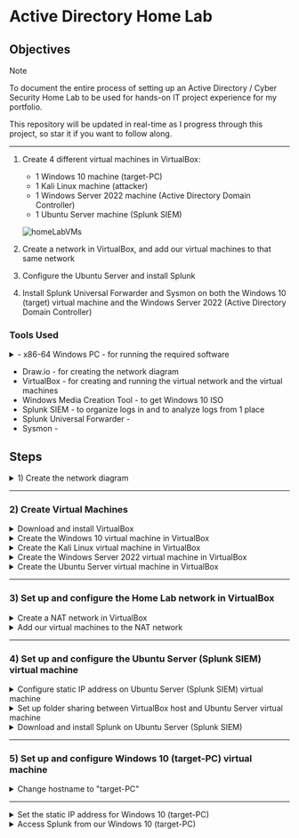 # Active Directory Home Lab 

## Objectives

> [!NOTE]
> To document the entire process of setting up an Active Directory / Cyber Security Home Lab to be used for hands-on IT project experience for my portfolio.
> 
> This repository will be updated in real-time as I progress through this project, so star it if you want to follow along.

___

1) Create 4 different virtual machines in VirtualBox:

    * 1 Windows 10 machine (target-PC)
    * 1 Kali Linux machine (attacker)
    * 1 Windows Server 2022 machine (Active Directory Domain Controller)
    * 1 Ubuntu Server machine (Splunk SIEM)
    
    ![homeLabVMs](https://github.com/alt-react/Active-Directory-Home-Lab/assets/170683744/6be2c0df-a5c2-4eff-a646-3d03f733b11c)

2) Create a network in VirtualBox, and add our virtual machines to that same network

3) Configure the Ubuntu Server and install Splunk

4) Install Splunk Universal Forwarder and Sysmon on both the Windows 10 (target) virtual machine and the Windows Server 2022 (Active Directory Domain Controller)

### Tools Used

<details>
<summary>- x86-64 Windows PC - for running the required software</summary>
<br>

   * minimum specs
      * 4-core 8-threads processor
      * 16 GB RAM
      * 250 GB free storage
</details>         

- Draw.io - for creating the network diagram
- VirtualBox - for creating and running the virtual network and the virtual machines
- Windows Media Creation Tool - to get Windows 10 ISO
- Splunk SIEM - to organize logs in and to analyze logs from 1 place
- Splunk Universal Forwarder - 
- Sysmon - 

## Steps
<details>
<summary>1) Create the network diagram</summary>
<br>

  ![AltReact-Initial_Network_Diagram-50%](https://github.com/alt-react/Active-Directory-Home-Lab/assets/170683744/ce5c58f5-1c5c-4503-8424-2a74cc196a04)

  * you can design whatever network diagram you'd like to in [Draw.io](https://www.draw.io)

</details>

___

### 2) Create Virtual Machines

<details>
<summary>Download and install VirtualBox</summary>
<br>
   
   * go to https://www.virtualbox.org/wiki/Downloads to download VirtualBox for your system
   * verify SHA256 checksum to ensure the integrity of the download
   * install VirtualBox
</details>

<details>
<summary>Create the Windows 10 virtual machine in VirtualBox</summary>
<br>

  Download the Windows 10 ISO file

   * go to https://www.microsoft.com/en-ca/software-download/windows10 and click the blue "Download Tool now" button
   * run the installation file, choose the "Create installation media (USB flash drive, DVD, or ISO file) for another PC" option, and click next.
   * choose your desired language, architecture, and edition (or leave it as default), then click next
   * choose the ISO file option, then click next, then choose your download location

  Configure the virtual machine environment to use for Windows 10 installation
   
   * click the "New" button (blue spikey orb icon) in VirtualBox
   * enter the desired name of this virtual machine in the "Name" field
   * choose the desired location for your virtual machine in the "Folder" section
   * select the Windows 10 ISO file you downloaded in the "ISO Image" section
   * for a manual Windows install select the "Skip Unattended Installation" option, or leave deselected, then click "Next"
   * choose the desired RAM amount and number of CPUs to use for this virtual machine, then click "Next"
   * choose the desired storage configuration, then click "Next"
   * if you are happy with the configuration summary, click "Finish"
   
  Install Windows 10 in the newly created virtual machine environment
   
   * click "Start" (green arrow icon) in VirtualBox to start the virtual machine
   * click "Next" in the Windows installer, then click "Install Now"
   * click "I don't have a product key", then select "Windows 10 Pro" and click  "Next"
   * click "accept license terms", then click "Next"
   * select "Custom: Install Windows only (advanced), then click "Next"
   
</details>

<details>
<summary>Create the Kali Linux virtual machine in VirtualBox</summary>
<br>

  Download the Kali Linux ISO file

   * go to [Kali.org/get-kali](https://www.kali.org/get-kali) and click "Virtual Machines"
   * select your architecture, then click "VIrtualBox"
   * once your virtual machine image downloads, make sure 7-zip is installed, then double-click the extracted Kali Linux VirtualBox image
   
  Run Kali Linux in VirtualBox
   
   * click "Start" (green arrow icon) in VirtualBox to start the virtual machine
   * login using "kali" as the username and "kali" as the password

</details>

<details>
<summary>Create the Windows Server 2022 virtual machine in VirtualBox</summary>
<br>

  Download the Windows Server 2022 ISO file

   * search for "Windows Server 2022 iso" and click the "Windows Server 2022 | Microsoft Evaluation Center" link
   * click the "Download the ISO" link, then fill out the information, and click the blue "Download Now" button
   * click the "64-bit edition" link to download the ISO

  Configure the virtual machine environment to use for Windows Server 2022 installation
   
   * click the "New" button (blue spikey orb icon) in VirtualBox
   * enter the desired name of this virtual machine in the "Name" field
   * choose the desired location for your virtual machine in the "Folder" section
   * select the Windows Server 2022 ISO file you downloaded in the "ISO Image" section
   * for a manual Windows install select the "Skip Unattended Installation" option, or leave deselected, then click "Next"
   * choose the desired RAM amount and number of CPUs to use for this virtual machine, then click "Next"
   * choose the desired storage configuration, then click "Next"
   * if you are happy with the configuration summary, click "Finish"
   
  Install Windows Server 2022 in the newly created virtual machine environment
   
   * click "Start" (green arrow icon) in VirtualBox to start the virtual machine
   * when Windows boots up, click "Next", then click "Install Now"
   * select "Windows 2022 Standard Evaluation (Desktop Experience)", then click "Next"
   * accept the "terms and agreements", then click "Next"
   * select "Custom: Install Microsoft Server Operating System only (advanced)", then click "Next"
   * after installation, enter a secure password, then click "Finish"

</details>

<details>
<summary>Create the Ubuntu Server virtual machine in VirtualBox</summary>
<br>

   Download the Ubuntu Server ISO file

   * go to [ubuntu.com](https://www.ubuntu.com), go to the products tab, and click "Ubuntu Server"
   * click the green "Download Ubuntu Server" button
   * click the green "Download 24.04 LTS" button to start the download (version 24.04 LTS was the latest version when writing this)

  Configure the virtual machine environment to use for Ubuntu Server installation
   
   * click the "New" button (blue spikey orb icon) in VirtualBox
   * enter the desired name of this virtual machine in the "Name" field
   * choose the desired location for your virtual machine in the "Folder" section
   * select the Ubuntu Server IOS file you downloaded in the "ISO Image" section
   * for a manual Windows install select the "Skip Unattended Installation" option, or leave deselected, then click "Next"
   * choose the desired RAM amount and number of CPUs to use for this virtual machine, then click "Next"
   * choose the desired storage configuration, then click "Next"
   * if you are happy with the configuration summary, click "Finish"
   
  Install Ubuntu Server in the newly created virtual machine environment
   
   * click "Start" (green arrow icon) in VirtualBox to start the virtual machine
   * select "Try or Install Ubuntu Server" and hit the enter key
   * hit enter 6 times for default settings
   * at the "Mirror check still running" section, choose "continue", and hit enter
   * at the "Guided storage configuration" menu, use the down arrow to navigate to the "Done" option, then hit "Enter"
   * at the "Storage configuration menu", use the down arrow to navigate to "Done", hit "enter", then go to "Continue" and hit enter
   * at the "Profile setup screen", enter whatever name, server name, username, and password you like, then navigate to "Done" and hit "enter"
   * hit "enter" to skip "Ubuntu Pro"
   * install "Open SSH" if you'd like
   * install whatever "Featured server snaps" you'd like, then navigate to "Done" and hit enter
   * after installation, navigate to the "reboot now" option, then hit "enter"
   * if you see "cdrom failed to unmount error". hit "enter"

</details>

<!--

---

<details> 
<summary>Enable copy/paste between host and virtual machines in VirtualBox</summary> 
<br>

Open up VirtualBox

For each virtual machine:

  1) right-click on the virtual machine, and click "Settings"
  2) on the "General" page, click the "Advanced" tab, set "Shared Clipboard" to "Bidirectional", and click "OK"

</details>

-->

---

### 3) Set up and configure the Home Lab network in VirtualBox

<details>
<summary>Create a NAT network in VirtualBox</summary>
<br>

   1) open VirtualBox, click on "Tools", then click on "Network"
   2) click the "NAT Networks" tab, then click the "Create" button
   3) click on the newly created "NatNetwork" then change "Name" to whatever you like (optional)
   4) change the "IPv4 Prefix" to the prefix you defined in the network diagram you created
   5) leave "Enable DHCP" checked, and hit "Apply"

</details>

<details>
<summary>Add our virtual machines to the NAT network</summary>
<br>

For each of the 4 virtual machines, complete the following steps:

   1) click on the virtual machine, click "Settings", then click "Network"
   2) in the "Adapter 1" tab, click inside the "Attached to:" dropdown menu and choose "NAT Network"
   3) in the "Name" dropdown menu, make sure to select the NAT network that you created in step 3 in "Set up a virtual network in VirtualBox", then click "OK"

</details>

___

### 4) Set up and configure the Ubuntu Server (Splunk SIEM) virtual machine

<details>
<summary>Configure static IP address on Ubuntu Server (Splunk SIEM) virtual machine</summary>
<br>

   1) start the Ubuntu Server (Splunk SIEM) virtual machine
   2) log in, type `ip a`, then hit "Enter" to see the virtual machine's current IP address
   3) type in `sudo nano /etc/netplan/00-installer-config.yaml`, then hit the "enter" key
   4) enter:

            network:
                ethernet:
                    enpos3:
                        dhcp4: no
                        addresses: [192.168.10.10/24]
                        nameservers:
                            addresses: [8.8.8.8]
                        routes:
                            - to: default
                              via: 192.168.10.1
                version: 2
   5) hit the "ctrl + x" keys, press y, then hit "Enter" to save the file
   6) type `sudo netplan apply` and hit "Enter"
   7) type `ip a` again, to verify that our IP address is 192.168.10.10
   8) type in `ping google.com` and hit "Enter" to verify the internet connection through our server
   9) hit the "ctrl + c" keys to stop the ping command

</details>

<details>
<summary>Set up folder sharing between VirtualBox host and Ubuntu Server virtual machine</summary>
<br>

   1) on your host computer, create a project folder for your project named "Active-Directory-Home-Lab"
   2) in your Ubuntu Server virtual machine, type `sudo apt install virtualbox-guest-additions-iso` and hit "Enter"
   3) type in `y`, then hit "Enter" to start the virtualbox-guest-additions-iso installation
   4) in the virtual machine window, click the "Devices" tab, hover over "Shared Folders", and select "Shared Folder Settings"
   5) click on the blue folder icon towards the top-right of the window to add a folder
   6) in the "Folder Path:" section, choose "Other", and chose the "Active-Directory-Home-Lab" folder we created in step 1 of this section
   7) leave the "Folder Name:" section as is, then select the "Read-only", "Auto-mount", and "Make-Permanent" options, click "OK", then click "OK" again
   8) in our Ubuntu Server command line interface, type `sudo reboot` and hit "Enter"
   9) log back into the Ubuntu Server, type in `sudo apt install virtualbox-guest-utils`, then hit "Enter"
   10) type `sudo adduser *your username* vboxsf` and hit "Enter", type `sudo reboot` and hit "Enter"
   11) log back into the Ubuntu Server, then type `sudo adduser *your username* vboxsf`, and hit "Enter"
   12) type 'mkdir share', hit "Enter", then type `ls`, and hit "Enter"
   13) type in `sudo mount -t vboxsf -o uid=1000,gid=1000 Active-Directory-Home-Lab`, then hit "Enter"

</details>

<details>
<summary>Download and install Splunk on Ubuntu Server (Splunk SIEM)</summary>
<br>

On your host machine:
(not on any of your virtual machines, but on the machine running your virtual machines)

   1) go to [splunk.com](https://www.splunk.com), sign up with an account, and log in
   2) got to the "Products" tab, then click on "Free Trials & Downloads"
   3) scroll down to "Splunk Enterprise" and click on "Get My Free Trial"
   4) under "Choose Your Installation Package", click the "Linux" option, then click the "Download Now" button for the ".deb" option
   5) scroll through the Splunk General Terms document, click the "I have read, understood, etc" box, then click the Access program" button to start the Splunk download
   6) move the "spunk*.dev file into the "Active-Directory-Home-Lab" folder we created in step 1 of the previous section

In your Ubuntu Server virtual machine:

   1) type `cd && cd share` then hit "Enter"
   2) type in `sudo dpkg -i splunk`, hit the "tab" key to autocomplete the filename, then hit "Enter" to install Splunk
   3) type `cd /opt/splunk/bin`, hit "Enter", then type in `sudo -u splunk bash`, and hit "Enter"
   4) type in `./splunk start`, hit "Enter", hit "q", hit "y", then hit "Enter"
   5) enter a username, enter a password, re-enter the password, and hit "Enter"
   6)  type `exit`, hit "Enter", type `cd bin`, hit "Enter", then type in `sudo ./splunk enable boot-start -user splunk`, and hit "Enter"

</details>

---

### 5) Set up and configure Windows 10 (target-PC) virtual machine

<details>
<summary>Change hostname to "target-PC"</summary>
<br>

   1) in the Windows taskbar, search for "PC", click "Properties", then click the "Rename this PC" button
   2) type in `target-PC`, click "Next", then click "Restart now

</details>

---

<details>
<summary>Set the static IP address for Windows 10 (target-PC)</summary>
<br>

   1) hit the "Windows" key, type in "cmd", and hit enter
   2) in the command prompt, type in `ipcongif`, and hit "Enter" to check the IP address to view our current IP address
   3) at the right end of the taskbar, right-click the "network" icon and click "Open Network & Internet settings"
   4) scroll down and click on "Change adapter options", right-click the network adapter, and click on "Properties"
   5) double-click "Internet Protocol Version 4 (TCP/IPv4)", and click the "Use the following IP address:" radio button
   6) in the "IP address" field, type in `192.168.10.100`, in the Subnet mask section, type in `255.255.255.0`, and in the "Default gateway" section, type in `192.168.10.1`
   7) in the "Preferred DNS server:" section, type in `8.8.8.8`, then click "OK", and close the window
   8) in the command prompt, enter `ipconfig` to verify that our IPv4 Address is 192.168.10.100

</details>

<details>
<summary>Access Splunk from our Windows 10 (target-PC)</summary>
<br>

Make sure our Ubuntu Server virtual machine is running, then:

from our Windows 10 (target-PC):

   1) open a web browser and type in `192.168.10.10:8000` to verify that we can reach our Splunk log-in page

Install Splunk Universal Forwarder on Windows 10 (target-PC)

   1) open up a web browser, go to [splunk.com](https://www.splunk.com) and log in
   2) 

</details>























<!--

left off at - Active Directory Project (Home Lab) | Part 3 - 12:31

<details>
<summary></summary>
<br>

   1)

</details>

-->

<!--
option 1

# PROJECTNAME

## Objective
[Brief Objective - Remove this afterwards]

### Skills Learned
[Bullet Points - Remove this afterwards]


### Tools Used
[Bullet Points - Remove this afterwards]

## Steps

-->

<!--

option 2

<h1>Project Name</h1>

 ### [YouTube Demonstration](https://)

<h2>Description</h2>

<br />

<h2>Languages and Utilities Used</h2>

- <b>language or utility</b> 

<h2>Environments Used </h2>

- <b>environment</b> (21H2)

<h2>Program walk-through:</h2>

<p align="center">
Launch the utility: <br/>
<img src="https://" height="80%" width="80%" alt="alt name"/>
<br />
<br />
Select the disk:  <br/>
<img src="https://" height="80%" width="80%" alt="alt name"/>
<br />
<br />
Enter the number of passes: <br/>
<img src="https://" height="80%" width="80%" alt="alt name"/>
<br />
<br />
Confirm your selection:  <br/>
<img src="https://" height="80%" width="80%" alt="alt name"/>
<br />
<br />
Wait for process to complete (may take some time):  <br/>
<img src="https://" height="80%" width="80%" alt="alt name"/>
<br />
<br />
Sanitization complete:  <br/>
<img src="https://" height="80%" width="80%" alt="alt name"/>
<br />
<br />
Observe the wiped disk:  <br/>
<img src="https://" height="80%" width="80%" alt="alt name"/>
</p>

dropdown menu in markup
<details open>
<summary>Want to ruin the surprise?</summary>
<br>
Well, you asked for it!
</details>

 ```diff
- text in red
+ text in green
! text in orange
# text in gray
@@ text in purple (and bold)@@
```
--!>
